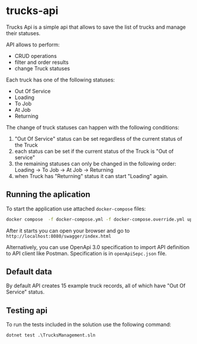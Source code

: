 # trucks-api
Trucks Api is a simple api that allows to save the list of trucks and manage their statuses.

API allows to perform:
* CRUD operations 
* filter and order results
* change Truck statuses

Each truck has one of the following statuses:
* Out Of Service
* Loading
* To Job
* At Job
* Returning

The change of truck statuses can happen with the following conditions:

1. "Out Of Service" status can be set regardless of the current status of the Truck
2. each status can be set if the current status of the Truck is "Out of service"
3. the remaining statuses can only be changed in the following order: Loading -> To Job -> At Job -> Returning
4. when Truck has "Returning" status it can start "Loading" again.

## Running the aplication

To start the application use attached `docker-compose` files:

```bash
docker compose  -f docker-compose.yml -f docker-compose.override.yml up  -d
```

After it starts you can open your browser and go to `http://localhost:8080/swagger/index.html`

Alternatively, you can use OpenApi 3.0 specification to import API definition to API client like Postman. Specification is in `openApiSepc.json` file.
## Default data
By default API creates 15 example truck records, all of which have "Out Of Service" status. 


## Testing api

To run the tests included in the solution use the following command:

```
dotnet test .\TrucksManagement.sln
```